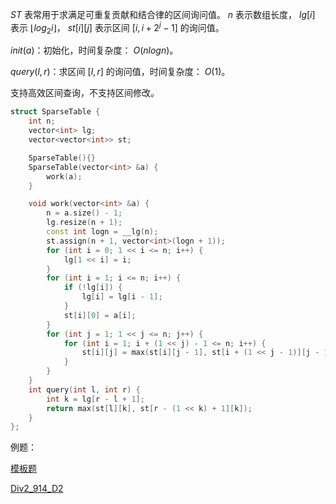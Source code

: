 $ST$ 表常用于求满足可重复贡献和结合律的区间询问值。 $n$ 表示数组长度， $lg[i]$ 表示 $\lfloor log_2i\rfloor$， $st[i][j]$ 表示区间 $[i, i+2^j-1]$ 的询问值。

$init(a)$：初始化，时间复杂度： $O(nlogn)$。

$query(l,r)$：求区间 $[l,r]$ 的询问值，时间复杂度： $O(1)$。

支持高效区间查询，不支持区间修改。

```C++
struct SparseTable {
    int n;
    vector<int> lg;
    vector<vector<int>> st;

    SparseTable(){}
    SparseTable(vector<int> &a) { 
        work(a); 
    }

    void work(vector<int> &a) {
        n = a.size() - 1;
        lg.resize(n + 1);
        const int logn = __lg(n);
        st.assign(n + 1, vector<int>(logn + 1));
        for (int i = 0; 1 << i <= n; i++) {
            lg[1 << i] = i;
        }
        for (int i = 1; i <= n; i++) {
            if (!lg[i]) {
                lg[i] = lg[i - 1];
            }
            st[i][0] = a[i];
        }
        for (int j = 1; 1 << j <= n; j++) {
            for (int i = 1; i + (1 << j) - 1 <= n; i++) {
                st[i][j] = max(st[i][j - 1], st[i + (1 << j - 1)][j - 1]);
            }
        }
    }
    int query(int l, int r) {
        int k = lg[r - l + 1];
        return max(st[l][k], st[r - (1 << k) + 1][k]);
    }
};
```

例题：

[模板题](https://www.luogu.com.cn/problem/P3865)

[Div2_914_D2](https://codeforces.com/contest/1904/problem/D2)

